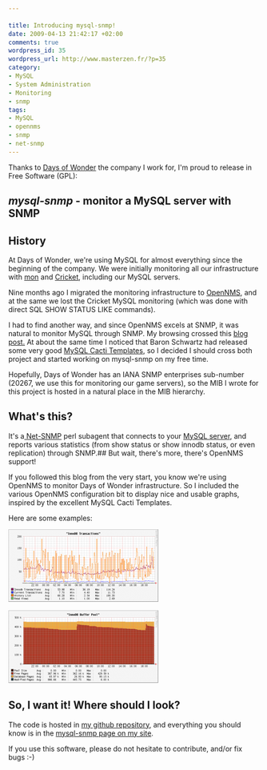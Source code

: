 ```yaml
---

title: Introducing mysql-snmp!
date: 2009-04-13 21:42:17 +02:00
comments: true
wordpress_id: 35
wordpress_url: http://www.masterzen.fr/?p=35
category:
- MySQL
- System Administration
- Monitoring
- snmp
tags:
- MySQL
- opennms
- snmp
- net-snmp
---
```

Thanks to [Days of Wonder](http://www.daysofwonder.com) the company I work for, I'm proud to release in Free Software (GPL):

## _**mysql-snmp**_ - monitor a MySQL server with SNMP

## History
At Days of Wonder, we're using MySQL for almost everything since the beginning of the company. We were initially monitoring all our infrastructure with [mon](http://www.kernel.org/pub/software/admin/mon/html/) and [Cricket](http://cricket.sourceforge.net/), including our MySQL servers.

Nine months ago I migrated the monitoring infrastructure to [OpenNMS](http://www.opennms.org), and at the same we lost the Cricket MySQL monitoring (which was done with direct SQL SHOW STATUS LIKE commands).

I had to find another way, and since OpenNMS excels at SNMP, it was natural to monitor MySQL through SNMP. My browsing crossed this [blog post.](http://mysqldump.azundris.com/archives/63-Sysadmins-Nightly-Mental-Pain-SNMP.html) At about the same time I noticed that Baron Schwartz had released some very good [MySQL Cacti Templates](http://code.google.com/p/mysql-cacti-templates/), so I decided I should cross both project and started working on mysql-snmp on my free time.

Hopefully, Days of Wonder has an IANA SNMP enterprises sub-number (20267, we use this for monitoring our game servers), so the MIB I wrote for this project is hosted in a natural place in the MIB hierarchy.

## What's this?
It's a[ Net-SNMP](http://www.net-snmp.org/) perl subagent that connects to your [MySQL server](http://www.mysql.com/), and reports various statistics (from show status or show innodb status, or even replication) through SNMP.## But wait, there's more, there's OpenNMS support!

If you followed this blog from the very start, you know we're using OpenNMS to monitor Days of Wonder infrastructure. So I included the various OpenNMS configuration bit to display nice and usable graphs, inspired by the excellent MySQL Cacti Templates.

Here are some examples:

[![InnoDB transactions](/images/uploads/2009/04/innodbtransaction-300x145.png "innodbtransaction")](/images/uploads/2009/04/innodbtransaction.png)

[![InnoDB Buffer Pool](/images/uploads/2009/04/bufferpool-300x145.png "bufferpool")](/images/uploads/2009/04/bufferpool.png)

## So, I want it! Where should I look?
The code is hosted in [my github repository](http://github.com/masterzen/mysql-snmp/tree/master), and everything you should know is in the [mysql-snmp page on my site](/software-contributions/mysql-snmp-monitor-mysql-with-snmp/).

If you use this software, please do not hesitate to contribute, and/or fix bugs :-)
